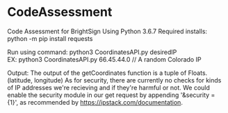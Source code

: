 # CodeAssessment
Code Assessment for BrightSign
Using Python 3.6.7
Required installs: 
python -m pip install requests

Run using command:
python3 CoordinatesAPI.py desiredIP  
EX: python3 CoordinatesAPI.py 66.45.44.0  // A random Colorado IP

Output:
The output of the getCoordinates function is a tuple of Floats. (latitude, longitude)
As for security, there are currently no checks for kinds of IP addresses we're recieving and if they're harmful or not. We could enable the security module in our get request by appending '&security = {1}', as recommended by https://ipstack.com/documentation.